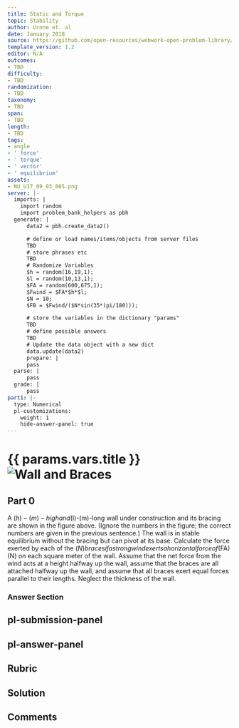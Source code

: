 ```yaml
---
title: Static and Torque
topic: Stability
author: Urone et. al
date: January 2018
source: https://github.com/open-resources/webwork-open-problem-library/tree/master/Contrib/BrockPhysics/College_Physics_Urone/9.Static_and_Torque/9-03.Stability/NU_U17_09_03_005.pg
template_version: 1.2
editor: N/A
outcomes:
- TBD
difficulty:
- TBD
randomization:
- TBD
taxonomy:
- TBD
span:
- TBD
length:
- TBD
tags:
- angle
- ' force'
- ' torque'
- ' vector'
- ' equilibrium'
assets:
- NU_U17_09_03_005.png
server: |-
  imports: |
    import random
    import problem_bank_helpers as pbh
  generate: |
      data2 = pbh.create_data2()

      # define or load names/items/objects from server files
      TBD
      # store phrases etc
      TBD
      # Randomize Variables
      $h = random(16,19,1);
      $l = random(10,13,1);
      $FA = random(600,675,1);
      $Fwind = $FA*$h*$l;
      $N = 10;
      $FB = $Fwind/($N*sin(35*(pi/180)));

      # store the variables in the dictionary "params"
      TBD
      # define possible answers
      TBD
      # Update the data object with a new dict
      data.update(data2)
      prepare: |
      pass
  parse: |
      pass
  grade: |
      pass
part1: |-
  type: Numerical
  pl-customizations:
    weight: 1
    hide-answer-panel: true
---
```


# {{ params.vars.title }}![Wall and Braces](NU_U17_09_03_005.png)

## Part 0 
A ($h)-(m)-high and ($l)-(m)-long wall under construction and its bracing are shown in the figure above. (Ignore the numbers in the figure; the correct numbers are given in the previous sentence.) The wall is in stable equilibrium without the bracing but can pivot at its base. Calculate the force exerted by each of the ($N) braces if a strong wind exerts a horizontal force of ($FA) (N) on each square meter of the wall. Assume that the net force from the wind acts at a height halfway up the wall, assume that the braces are all attached halfway up the wall, and assume that all braces exert equal forces parallel to their lengths. Neglect the thickness of the wall. 


### Answer Section 


## pl-submission-panel 


## pl-answer-panel 


## Rubric 


## Solution 


## Comments 


